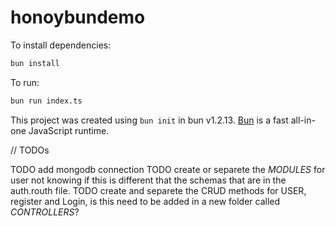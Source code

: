 # honoybundemo

To install dependencies:

```bash
bun install
```

To run:

```bash
bun run index.ts
```

This project was created using `bun init` in bun v1.2.13. [Bun](https://bun.sh) is a fast all-in-one JavaScript runtime.

// TODOs

TODO add mongodb connection
TODO create or separete the _MODULES_ for user not knowing if this is different that the schemas that are in the auth.routh file.
TODO create and separete the CRUD methods for USER, register and Login, is this need to be added in a new folder called _CONTROLLERS_?
